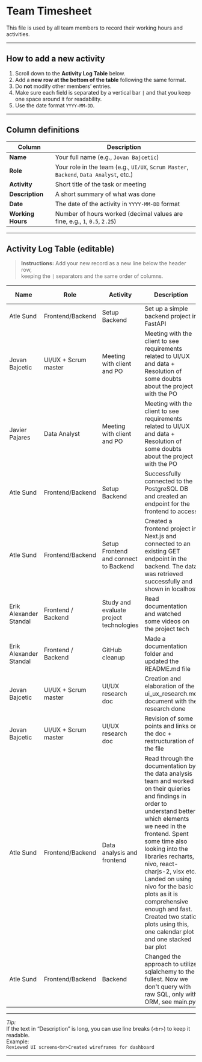 # Team Timesheet

This file is used by all team members to record their working hours and activities.

---

## How to add a new activity

1. Scroll down to the **Activity Log Table** below.  
2. Add a **new row at the bottom of the table** following the same format.  
3. Do **not** modify other members’ entries.  
4. Make sure each field is separated by a vertical bar `|` and that you keep one space around it for readability.  
5. Use the date format `YYYY-MM-DD`.  

---

## Column definitions

| Column | Description |
|--------|--------------|
| **Name** | Your full name (e.g., `Jovan Bajcetic`) |
| **Role** | Your role in the team (e.g., `UI/UX`, `Scrum Master`, `Backend`, `Data Analyst`, etc.) |
| **Activity** | Short title of the task or meeting |
| **Description** | A short summary of what was done |
| **Date** | The date of the activity in `YYYY-MM-DD` format |
| **Working Hours** | Number of hours worked (decimal values are fine, e.g., `1`, `0.5`, `2.25`) |

---

## Activity Log Table (editable)

> **Instructions:** Add your new record as a new line below the header row,  
> keeping the `|` separators and the same order of columns.

| Name | Role | Activity | Description | Date | Working Hours |
|------|------|-----------|--------------|------|----------------|
| Atle Sund | Frontend/Backend | Setup Backend | Set up a simple backend project in FastAPI | 2025-10-06 | 1 |
| Jovan Bajcetic | UI/UX + Scrum master | Meeting with client and PO | Meeting with the client to see requirements related to UI/UX and data + Resolution of some doubts about the project with the PO | 2025-10-09 | 1 |
| Javier Pajares | Data Analyst | Meeting with client and PO | Meeting with the client to see requirements related to UI/UX and data + Resolution of some doubts about the project with the PO | 2025-10-09 | 1 |
| Atle Sund | Frontend/Backend | Setup Backend | Successfully connected to the PostgreSQL DB and created an endpoint for the frontend to access | 2025-10-12 | 1 |
| Atle Sund | Frontend/Backend | Setup Frontend and connect to Backend | Created a frontend project in Next.js and connected to an existing GET endpoint in the backend. The data was retrieved successfully and shown in localhost | 2025-10-12 | 1.5 |
| Erik Alexander Standal | Frontend / Backend | Study and evaluate project technologies | Read documentation and watched some videos on the project tech | 2025-10-17 | 1 |
| Erik Alexander Standal | Frontend / Backend | GitHub cleanup | Made a documentation folder and updated the README.md file | 2025-10-20 | 0.5 |
| Jovan Bajcetic | UI/UX + Scrum master | UI/UX research doc | Creation and elaboration of the ui_ux_research.md document with the research done | 2025-10-23 | 1 |
| Jovan Bajcetic | UI/UX + Scrum master | UI/UX research doc | Revision of some points and links on the doc + restructuration of the file | 2025-10-24 | 0.5 |
| Atle Sund | Frontend/Backend | Data analysis and frontend | Read through the documentation by the data analysis team and worked on their quieries and findings in order to understand better which elements we need in the frontend. Spent some time also looking into the libraries recharts, nivo, react-charjs-2, visx etc. Landed on using nivo for the basic plots as it is comprehensive enough and fast. Created two static plots using this, one calendar plot and one stacked bar plot  | 2025-10-26 | 5 |
| Atle Sund | Frontend/Backend | Backend | Changed the approach to utilize sqlalchemy to the fullest. Now we don't query with raw SQL, only with ORM, see main.py | 2025-10-26 | 2 |
---

 *Tip:*  
If the text in “Description” is long, you can use line breaks (`<br>`) to keep it readable.  
Example:  
`Reviewed UI screens<br>Created wireframes for dashboard`

---






